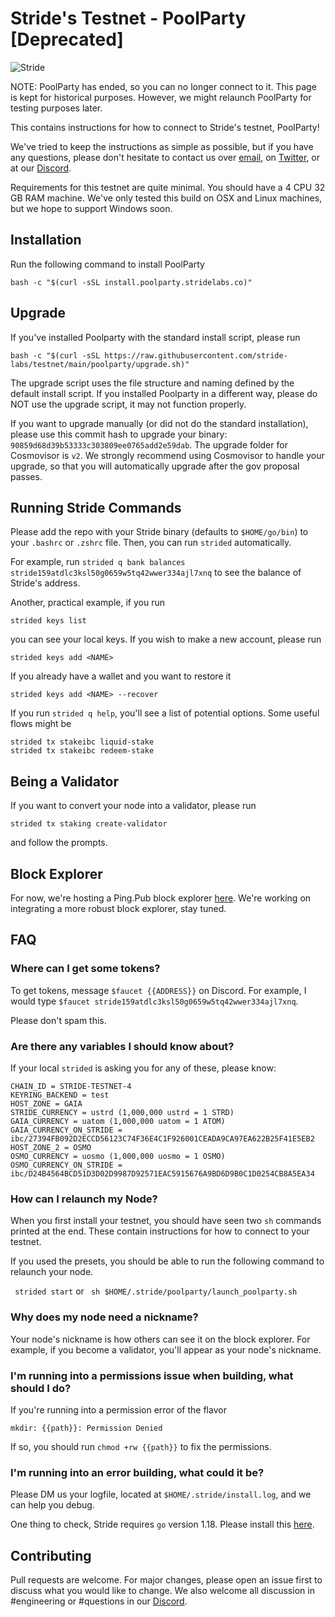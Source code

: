 # Stride's Testnet - PoolParty [Deprecated]

![Stride](assets/stride-banner.png)

NOTE: PoolParty has ended, so you can no longer connect to it. This page is kept for historical purposes. However, we might relaunch PoolParty for testing purposes later.


This contains instructions for how to connect to Stride's testnet, PoolParty!

We've tried to keep the instructions as simple as possible, but if you have any questions, please don't hesitate to contact us over [email](mailto:hello@stridelabs.co), on [Twitter](https://twitter.com/stride_zone), or at our [Discord](https://stride.zone/discord).

Requirements for this testnet are quite minimal. You should have a 4 CPU 32 GB RAM machine. We've only tested this build on OSX and Linux machines, but we hope to support Windows soon.

## Installation

Run the following command to install PoolParty

```
bash -c "$(curl -sSL install.poolparty.stridelabs.co)"
```

## Upgrade

If you've installed Poolparty with the standard install script, please run 

```
bash -c "$(curl -sSL https://raw.githubusercontent.com/stride-labs/testnet/main/poolparty/upgrade.sh)"
```

The upgrade script uses the file structure and naming defined by the default install script. If you installed Poolparty in a different way, please do NOT use the upgrade script, it may not function properly.

If you want to upgrade manually (or did not do the standard installation), please use this commit hash to upgrade your binary: `90859d68d39b53333c303809ee0765add2e59dab`. The upgrade folder for Cosmovisor is `v2`. We strongly recommend using Cosmovisor to handle your upgrade, so that you will automatically upgrade after the gov proposal passes. 

## Running Stride Commands

Please add the repo with your Stride binary (defaults to `$HOME/go/bin`) to your `.bashrc` or `.zshrc` file. Then, you can run `strided` automatically.

For example, run `strided q bank balances stride159atdlc3ksl50g0659w5tq42wwer334ajl7xnq` to see the balance of Stride's address.

Another, practical example, if you run 

    strided keys list

you can see your local keys. If you wish to make a new account, please run 

    strided keys add <NAME>
    
If you already have a wallet and you want to restore it

    strided keys add <NAME> --recover
    
If you run `strided q help`, you'll see a list of potential options. Some useful flows might be 

    strided tx stakeibc liquid-stake
    strided tx stakeibc redeem-stake

## Being a Validator

If you want to convert your node into a validator, please run 

    strided tx staking create-validator

and follow the prompts.

## Block Explorer

For now, we're hosting a Ping.Pub block explorer [here](https://poolparty.stride.zone/). We're working on integrating a more robust block explorer, stay tuned. 

## FAQ

### Where can I get some tokens?

To get tokens, message `$faucet {{ADDRESS}}` on Discord. For example, I would type `$faucet stride159atdlc3ksl50g0659w5tq42wwer334ajl7xnq`. 

Please don't spam this.

### Are there any variables I should know about?

If your local `strided` is asking you for any of these, please know:

    CHAIN_ID = STRIDE-TESTNET-4
    KEYRING_BACKEND = test
    HOST_ZONE = GAIA 
    STRIDE_CURRENCY = ustrd (1,000,000 ustrd = 1 STRD)
    GAIA_CURRENCY = uatom (1,000,000 uatom = 1 ATOM)
    GAIA_CURRENCY_ON_STRIDE = ibc/27394FB092D2ECCD56123C74F36E4C1F926001CEADA9CA97EA622B25F41E5EB2
    HOST_ZONE_2 = OSMO
    OSMO_CURRENCY = uosmo (1,000,000 uosmo = 1 OSMO)
    OSMO_CURRENCY_ON_STRIDE = ibc/D24B4564BCD51D3D02D9987D92571EAC5915676A9BD6D9B0C1D0254CB8A5EA34

###  How can I relaunch my Node?

When you first install your testnet, you should have seen two `sh` commands printed at the end. These contain instructions for how to connect to your testnet. 

If you used the presets, you should be able to run the following command to relaunch your node. 

``` strided start```
or
``` sh $HOME/.stride/poolparty/launch_poolparty.sh```

### Why does my node need a nickname?

Your node's nickname is how others can see it on the block explorer. For example, if you become a validator, you'll appear as your node's nickname. 

### I'm running into a permissions issue when building, what should I do?

If you're running into a permission error of the flavor 

    mkdir: {{path}}: Permission Denied

If so, you should run `chmod +rw {{path}}` to fix the permissions.

### I'm running into an error building, what could it be?

Please DM us your logfile, located at `$HOME/.stride/install.log`, and we can help you debug.

One thing to check, Stride requires `go` version 1.18. Please install this [here](https://go.dev/dl/).

## Contributing

Pull requests are welcome. For major changes, please open an issue first to discuss what you would like to change. We also welcome all discussion in #engineering or #questions in our [Discord](https://stride.zone/discord). 
